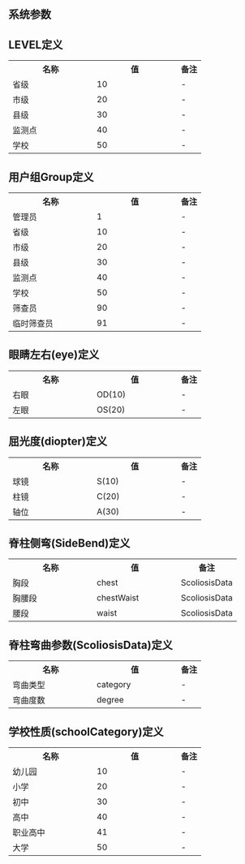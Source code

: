 ## 系统参数

## LEVEL定义

<table>
    <tr>
        <th style="width:150px;">名称</th>
        <th style="width:150px;">值</th>
        <th>备注</th>
    </tr>
    <tr>
        <td>省级</td>
        <td>10</td>
        <td>-</td>
    </tr>
    <tr>
        <td>市级</td>
        <td>20</td>
        <td>-</td>
    </tr>
    <tr>
        <td>县级</td>
        <td>30</td>
        <td>-</td>
    </tr>
    <tr>
        <td>监测点</td>
        <td>40</td>
        <td>-</td>
    </tr>
    <tr>
        <td>学校</td>
        <td>50</td>
        <td>-</td>
    </tr>
</table>

## 用户组Group定义

<table>
    <tr>
        <th style="width:150px;">名称</th>
        <th style="width:150px;">值</th>
        <th>备注</th>
    </tr>
    <tr>
        <td>管理员</td>
        <td>1</td>
        <td>-</td>
    </tr>
    <tr>
        <td>省级</td>
        <td>10</td>
        <td>-</td>
    </tr>
    <tr>
        <td>市级</td>
        <td>20</td>
        <td>-</td>
    </tr>
    <tr>
        <td>县级</td>
        <td>30</td>
        <td>-</td>
    </tr>
    <tr>
        <td>监测点</td>
        <td>40</td>
        <td>-</td>
    </tr>
    <tr>
        <td>学校</td>
        <td>50</td>
        <td>-</td>
    </tr>
    <tr>
        <td>筛查员</td>
        <td>90</td>
        <td>-</td>
    </tr>
    <tr>
        <td>临时筛查员</td>
        <td>91</td>
        <td>-</td>
    </tr>
</table>

## 眼睛左右(eye)定义

<table>
    <tr>
        <th style="width:150px;">名称</th>
        <th style="width:150px;">值</th>
        <th>备注</th>
    </tr>
    <tr>
        <td>右眼</td>
        <td>OD(10)</td>
        <td>-</td>
    </tr>
    <tr>
        <td>左眼</td>
        <td>OS(20)</td>
        <td>-</td>
    </tr>
</table>

## 屈光度(diopter)定义

<table>
    <tr>
        <th style="width:150px;">名称</th>
        <th style="width:150px;">值</th>
        <th>备注</th>
    </tr>
    <tr>
        <td>球镜</td>
        <td>S(10)</td>
        <td>-</td>
    </tr>
    <tr>
        <td>柱镜</td>
        <td>C(20)</td>
        <td>-</td>
    </tr>
    <tr>
        <td>轴位</td>
        <td>A(30)</td>
        <td>-</td>
    </tr>
</table>

## 脊柱侧弯(SideBend)定义

<table>
    <tr>
        <th style="width:150px;">名称</th>
        <th style="width:150px;">值</th>
        <th>备注</th>
    </tr>
    <tr>
        <td>胸段</td>
        <td>chest</td>
        <td>ScoliosisData</td>
    </tr>
    <tr>
        <td>胸腰段</td>
        <td>chestWaist</td>
        <td>ScoliosisData</td>
    </tr>
    <tr>
        <td>腰段</td>
        <td>waist</td>
        <td>ScoliosisData</td>
    </tr>
</table>

## 脊柱弯曲参数(ScoliosisData)定义

<table>
    <tr>
        <th style="width:150px;">名称</th>
        <th style="width:150px;">值</th>
        <th>备注</th>
    </tr>
    <tr>
        <td>弯曲类型</td>
        <td>category</td>
        <td>-</td>
    </tr>
    <tr>
        <td>弯曲度数</td>
        <td>degree</td>
        <td>-</td>
    </tr>
</table>

## 学校性质(schoolCategory)定义

<table>
    <tr>
        <th style="width:150px;">名称</th>
        <th style="width:150px;">值</th>
        <th>备注</th>
    </tr>
    <tr>
        <td>幼儿园</td>
        <td>10</td>
        <td>-</td>
    </tr>
    <tr>
        <td>小学</td>
        <td>20</td>
        <td>-</td>
    </tr>
    <tr>
        <td>初中</td>
        <td>30</td>
        <td>-</td>
    </tr>
    <tr>
        <td>高中</td>
        <td>40</td>
        <td>-</td>
    </tr>
    <tr>
        <td>职业高中</td>
        <td>41</td>
        <td>-</td>
    </tr>
    <tr>
        <td>大学</td>
        <td>50</td>
        <td>-</td>
    </tr>
</table>